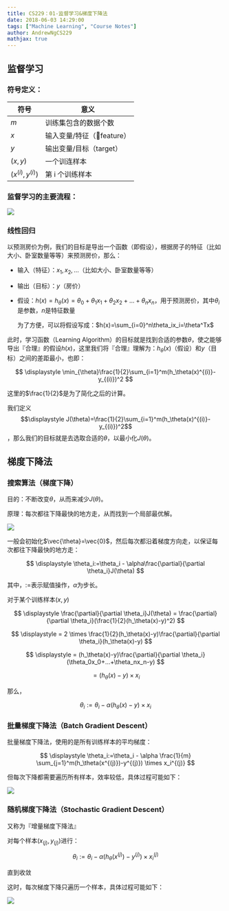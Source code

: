 ```yaml
---
title: CS229：01-监督学习&梯度下降法
date: 2018-06-03 14:29:00
tags: ["Machine Learning", "Course Notes"]
author: AndrewNgCS229
mathjax: true
---
```


## 监督学习

### 符号定义：

| 符号                 | 意义                     |
| -------------------- | ------------------------ |
| $m$                  | 训练集包含的数据个数     |
| $x$                  | 输入变量/特征（feature） |
| $y$                  | 输出变量/目标（target）  |
| $(x, y)$             | 一个训连样本             |
| $(x^{(i)}, y^{(i)})$ | 第 i 个训练样本          |

### 监督学习的主要流程：

![](http://jackie-image.oss-cn-hangzhou.aliyuncs.com/18-6-3/4328727.jpg)

### 线性回归

以预测房价为例，我们的目标是导出一个函数（即假设），根据房子的特征（比如大小、卧室数量等等）来预测房价，那么：

- 输入（特征）：$x_1, x_2, …$（比如大小、卧室数量等等）
- 输出（目标）：$y$（房价）
- 假设：$h(x)=h_{\theta}(x)=\theta_0+\theta_1x_1+\theta_2x_2+...+\theta_nx_n$，用于预测房价，其中$\theta_i$是参数，$n$是特征数量

  为了方便，可以将假设写成：$h(x)=\sum_{i=0}^n\theta_ix_i=\theta^Tx​$

此时，学习函数（Learning Algorithm）的目标就是找到合适的参数$\theta$，使之能够导出『合理』的假设$h(x)$，这里我们将『合理』理解为：$h_\theta(x)$（假设）和$y$（目标）之间的差距最小，也即：

$$
\displaystyle \min_{\theta}\frac{1}{2}\sum_{i=1}^m(h_\theta(x)^{(i)}-y_{(i)})^2
$$

这里的$\frac{1}{2}$是为了简化之后的计算。

我们定义$$\displaystyle J(\theta)=\frac{1}{2}\sum_{i=1}^m(h_\theta(x)^{(i)}-y_{(i)})^2$$，那么我们的目标就是去选取合适的$\theta$，以最小化$J(\theta)$。

## 梯度下降法

### 搜索算法（梯度下降）

目的：不断改变$\theta$，从而来减少$J(\theta)$。

原理：每次都往下降最快的地方走，从而找到一个局部最优解。

![](http://jackie-image.oss-cn-hangzhou.aliyuncs.com/18-6-3/2339619.jpg)

一般会初始化$\vec{\theta}=\vec{0}$，然后每次都沿着梯度方向走，以保证每次都往下降最快的地方走：

$$
\displaystyle \theta_i:=\theta_i - \alpha\frac{\partial}{\partial \theta_i}J(\theta)
$$

其中，$:=$表示赋值操作，$\alpha$为步长。

对于某个训练样本$(x, y)​$

$$
\displaystyle \frac{\partial}{\partial \theta_i}J(\theta) = \frac{\partial}{\partial \theta_i}(\frac{1}{2}(h_\theta(x)-y)^2)
$$

$$
\displaystyle = 2 \times \frac{1}{2}(h_\theta(x)-y)\frac{\partial}{\partial \theta_i}(h_\theta(x)-y)
$$

$$
\displaystyle = (h_\theta(x)-y)\frac{\partial}{\partial \theta_i}(\theta_0x_0+…+\theta_nx_n-y)
$$

$$
\displaystyle =(h_\theta(x)-y) \times x_i
$$

那么，

$$
\theta_i:=\theta_i - \alpha (h_\theta (x) - y) \times x_i
$$

### 批量梯度下降法（Batch Gradient Descent）

批量梯度下降法，使用的是所有训练样本的平均梯度：

$$
\displaystyle \theta_i:=\theta_i - \alpha \frac{1}{m} \sum_{j=1}^m(h_\theta(x^{(j)})-y^{(j)}) \times x_i^{(j)}
$$

但每次下降都需要遍历所有样本，效率较低，具体过程可能如下：

![](http://jackie-image.oss-cn-hangzhou.aliyuncs.com/18-6-3/49403960.jpg)

### 随机梯度下降法（Stochastic Gradient Descent）

又称为『增量梯度下降法』

对每个样本$(x_{(j)}, y_{(j)})$进行：

$$
\displaystyle \theta_i:=\theta_i - \alpha (h_\theta(x^{(j)})-y^{(j)}) \times x_i^{(j)}
$$

直到收敛

这时，每次梯度下降只遍历一个样本，具体过程可能如下：

![](http://jackie-image.oss-cn-hangzhou.aliyuncs.com/18-6-3/85884341.jpg)
